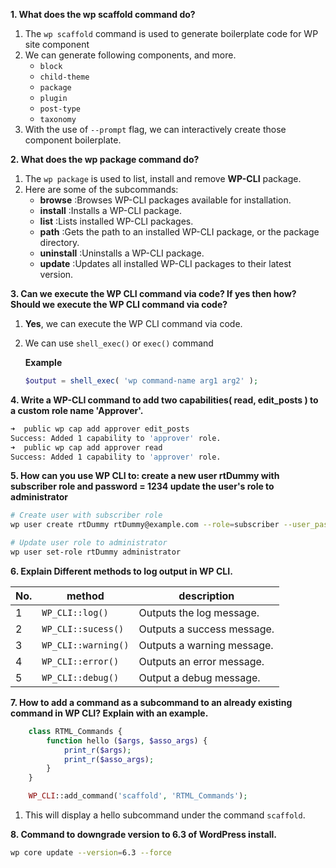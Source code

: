 **1. What does the wp scaffold command do?**
1. The `wp scaffold` command is used to generate boilerplate code for WP site component
2. We can generate following components, and more.
    - `block`
    - `child-theme`
    - `package`
    - `plugin`
    - `post-type`
    - `taxonomy`
3. With the use of `--prompt` flag, we can interactively create those component boilerplate.

**2. What does the wp package command do?**
1. The `wp package` is used to list, install and remove **WP-CLI** package.
2. Here are some of the subcommands:
    - **browse**    :Browses WP-CLI packages available for installation.
    - **install**   :Installs a WP-CLI package.
    - **list**      :Lists installed WP-CLI packages.
    - **path**      :Gets the path to an installed WP-CLI package, or the package directory.
    - **uninstall** :Uninstalls a WP-CLI package.
    - **update**    :Updates all installed WP-CLI packages to their latest version.


**3. Can we execute the WP CLI command via code? If yes then how? Should we execute the WP CLI command via code?**
1. **Yes**, we can execute the WP CLI command via code.
2. We can use `shell_exec()` or `exec()` command
    
    **Example**
    ```php
    $output = shell_exec( 'wp command-name arg1 arg2' );
    ```

**4. Write a WP-CLI command to add two capabilities( read, edit_posts ) to a custom role name 'Approver'.**
```bash
➜  public wp cap add approver edit_posts
Success: Added 1 capability to 'approver' role.
➜  public wp cap add approver read      
Success: Added 1 capability to 'approver' role.
```

**5. How can you use WP CLI to: create a new user rtDummy with subscriber role and password = 1234 update the user's role to administrator**
```bash
# Create user with subscriber role
wp user create rtDummy rtDummy@example.com --role=subscriber --user_pass=1234

# Update user role to administrator
wp user set-role rtDummy administrator
```

**6. Explain Different methods to log output in WP CLI.**

No. | method | description
--- | --- | ---
1 | `WP_CLI::log()` | Outputs the log message.
2 | `WP_CLI::sucess()` | Outputs a success message. 
3 | `WP_CLI::warning()` | Outputs a warning message.
4 | `WP_CLI::error()` | Outputs an error message.
5 | `WP_CLI::debug()` | Output a debug message.


**7. How to add a command as a subcommand to an already existing command in WP CLI? Explain with an example.**
```php
    class RTML_Commands {
        function hello ($args, $asso_args) {
            print_r($args);
            print_r($asso_args);
        }
    }

    WP_CLI::add_command('scaffold', 'RTML_Commands');
```
1. This will display a hello subcommand under the command `scaffold`.


**8. Command to downgrade version to 6.3 of WordPress install.**
```bash
wp core update --version=6.3 --force
```